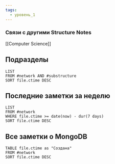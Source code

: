 ```yaml
---
tags:
  - уровень_1
---
```

### Связи с другими Structure Notes

[[Computer Science]]

## Подразделы

```dataview
LIST
FROM #network AND #substructure  
SORT file.ctime DESC
```

## Последние заметки за неделю

```dataview
LIST
FROM #network  
WHERE file.ctime >= date(now) - dur(7 days)
SORT file.ctime DESC
```

## Все заметки о MongoDB

```dataview
TABLE file.ctime as "Создана"
FROM #network 
SORT file.ctime DESC
```
